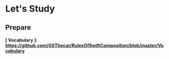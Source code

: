 Let's Study
=============

 Prepare
 -------------
  #### [ Vocabulary ]: <https://github.com/GSThecar/RulesOfSwiftComposition/blob/master/Vocabulary>
